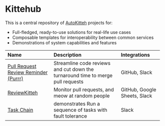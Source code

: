 # Kittehub

This is a central repository of [AutoKitteh](https://github.com/autokitteh/autokitteh)
projects for:

- Full-fledged, ready-to-use solutions for real-life use cases
- Composable templates for interoperability between common services
- Demonstrations of system capabilities and features

| Name                                             | Description                                                                     | Integrations                 |
| :----------------------------------------------- | :------------------------------------------------------------------------------ | :--------------------------- |
| [Pull Request Review Reminder (Purrr)](./purrr/) | Streamline code reviews and cut down the turnaround time to merge pull requests | GitHub, Slack                |
| [ReviewKitteh](./reviewkitteh/)                  | Monitor pull requests, and meow at random people                                | GitHub, Google Sheets, Slack |
| [Task Chain](./task_chain/)                      | demonstrates Run a sequence of tasks with fault tolerance                       | Slack                        |

